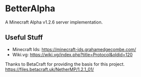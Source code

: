 # BetterAlpha

A Minecraft Alpha v1.2.6 server implementation.

## Useful Stuff

- Minecraft Ids: https://minecraft-ids.grahamedgecombe.com/
- Wiki.vg: https://wiki.vg/index.php?title=Protocol&oldid=120

Thanks to BetaCraft for providing the basis for this project.<br>
https://files.betacraft.uk/NetherMP/1.2.1_01/
